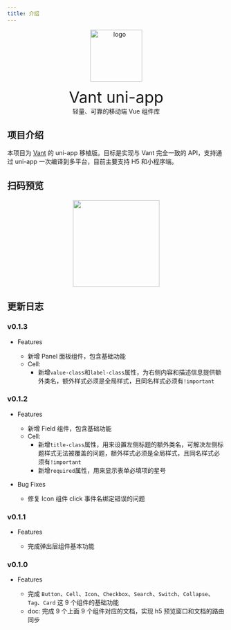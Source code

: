 ```yaml
---
title: 介绍
---
```


<p align="center">
    <img alt="logo" src="https://img.yzcdn.cn/vant/logo.png" width="120" height="120">
    <p style="text-align: center; font-size: 36px; margin: 0">Vant uni-app</p>
    <p style="text-align: center; margin: 0">轻量、可靠的移动端 Vue 组件库</p>
</p>

## 项目介绍

本项目为 [Vant](https://youzan.github.io/vant/#/zh-CN/intro) 的 uni-app 移植版。目标是实现与 Vant 完全一致的 API，支持通过 uni-app 一次编译到多平台，目前主要支持 H5 和小程序端。

## 扫码预览

<img style="height: 200px; display: block; margin: 20px auto 0 auto" src="https://cdn.xnngs.cn/img/20191104142053.png" />

## 更新日志

### v0.1.3 <Badge text="2019-11-07" type="tip"/>

- Features

  - 新增 Panel 面板组件，包含基础功能
  - Cell: 
    - 新增`value-class`和`label-class`属性，为右侧内容和描述信息提供额外类名，额外样式必须是全局样式，且同名样式必须有`!important`

### v0.1.2 <Badge text="2019-11-07" type="tip"/>

- Features

  - 新增 Field 组件，包含基础功能
  - Cell: 
    - 新增`title-class`属性，用来设置左侧标题的额外类名，可解决左侧标题样式无法被覆盖的问题，额外样式必须是全局样式，且同名样式必须有`!important`
    - 新增`required`属性，用来显示表单必填项的星号

- Bug Fixes
  - 修复 Icon 组件 click 事件名绑定错误的问题

### v0.1.1 <Badge text="2019-11-06" type="tip"/>

- Features

  - 完成弹出层组件基本功能

### v0.1.0 <Badge text="2019-11-06" type="tip"/>

- Features

  - 完成 `Button`、`Cell`、`Icon`、`Checkbox`、`Search`、`Switch`、`Collapse`、`Tag`、`Card` 这 9 个组件的基础功能
  - doc: 完成 9 个上面 9 个组件对应的文档，实现 h5 预览窗口和文档的路由同步

